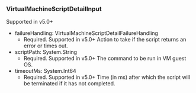 ### VirtualMachineScriptDetailInput
Supported in v5.0+

- failureHandling: VirtualMachineScriptDetailFailureHandling
  - Required. Supported in v5.0+
Action to take if the script returns an error or times out.
- scriptPath: System.String
  - Required. Supported in v5.0+
The command to be run in VM guest OS.
- timeoutMs: System.Int64
  - Required. Supported in v5.0+
Time (in ms) after which the script will be terminated if it has not completed.
